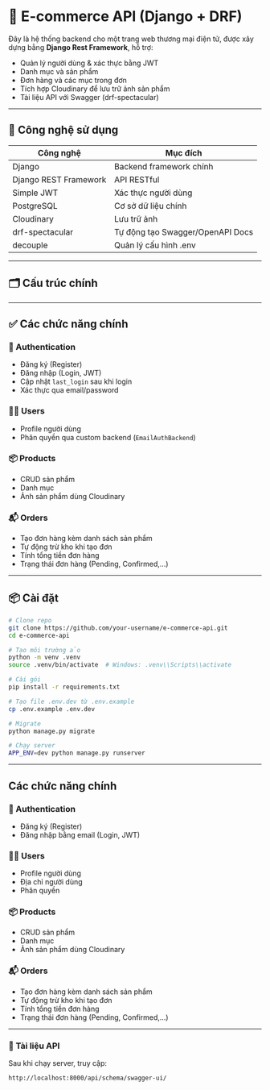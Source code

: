 # 🛒 E-commerce API (Django + DRF)

Đây là hệ thống backend cho một trang web thương mại điện tử, được xây dựng bằng **Django Rest Framework**, hỗ trợ:

- Quản lý người dùng & xác thực bằng JWT
- Danh mục và sản phẩm
- Đơn hàng và các mục trong đơn
- Tích hợp Cloudinary để lưu trữ ảnh sản phẩm
- Tài liệu API với Swagger (drf-spectacular)

---

## 🚀 Công nghệ sử dụng

| Công nghệ           | Mục đích                         |
|---------------------|----------------------------------|
| Django              | Backend framework chính          |
| Django REST Framework | API RESTful                     |
| Simple JWT          | Xác thực người dùng              |
| PostgreSQL          | Cơ sở dữ liệu chính              |
| Cloudinary          | Lưu trữ ảnh                      |
| drf-spectacular     | Tự động tạo Swagger/OpenAPI Docs |
| decouple            | Quản lý cấu hình .env            |

---

## 🗂️ Cấu trúc chính


---

## ✅ Các chức năng chính

### 🔐 Authentication
- Đăng ký (Register)
- Đăng nhập (Login, JWT)
- Cập nhật `last_login` sau khi login
- Xác thực qua email/password

### 🧍‍♂️ Users
- Profile người dùng
- Phân quyền qua custom backend (`EmailAuthBackend`)

### 📦 Products
- CRUD sản phẩm
- Danh mục
- Ảnh sản phẩm dùng Cloudinary

### 📬 Orders
- Tạo đơn hàng kèm danh sách sản phẩm
- Tự động trừ kho khi tạo đơn
- Tính tổng tiền đơn hàng
- Trạng thái đơn hàng (Pending, Confirmed,...)

---

## 📦 Cài đặt

```bash
# Clone repo
git clone https://github.com/your-username/e-commerce-api.git
cd e-commerce-api

# Tạo môi trường ảo
python -m venv .venv
source .venv/bin/activate  # Windows: .venv\\Scripts\\activate

# Cài gói
pip install -r requirements.txt

# Tạo file .env.dev từ .env.example
cp .env.example .env.dev

# Migrate
python manage.py migrate

# Chạy server
APP_ENV=dev python manage.py runserver

```
---
## Các chức năng chính

### 🔐 Authentication
- Đăng ký (Register)
- Đăng nhập bằng email (Login, JWT)

### 🧍‍♂️ Users
- Profile người dùng
- Địa chỉ người dùng
- Phân quyền

### 📦 Products
- CRUD sản phẩm
- Danh mục
- Ảnh sản phẩm dùng Cloudinary

### 📬 Orders
- Tạo đơn hàng kèm danh sách sản phẩm
- Tự động trừ kho khi tạo đơn
- Tính tổng tiền đơn hàng
- Trạng thái đơn hàng (Pending, Confirmed,...)

---
### 📘 Tài liệu API
Sau khi chạy server, truy cập:

```bash
http://localhost:8000/api/schema/swagger-ui/
```

